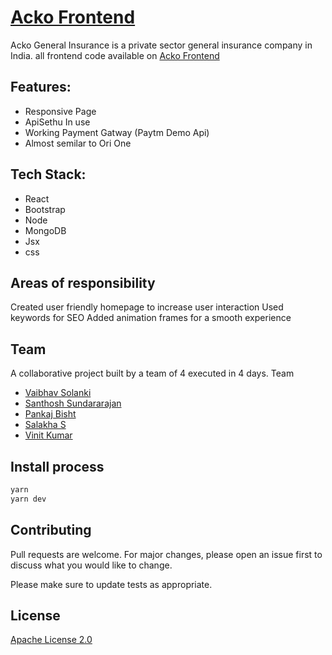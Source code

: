 # [Acko Frontend](https://acko-three.vercel.app/)

Acko General Insurance is a private sector general insurance company in India.
all frontend code available on [Acko Frontend](https://github.com/pankajbisht03/Acko-Frontend/)

## Features:

- Responsive Page
- ApiSethu In use
- Working Payment Gatway (Paytm Demo Api)
- Almost semilar to Ori One

## Tech Stack:

- React
- Bootstrap
- Node
- MongoDB
- Jsx
- css

## Areas of responsibility

Created user friendly homepage to
increase user interaction
Used keywords for SEO
Added animation frames for a smooth
experience

## Team

A collaborative project built by a team of 4
executed in 4 days.
Team

- [Vaibhav Solanki](https://github.com/Vaibhav-Solanki)
- [Santhosh Sundararajan](https://github.com/Santhosh-user)
- [Pankaj Bisht](https://github.com/pankajbisht03)
- [Salakha S](https://github.com/salakhas)
- [Vinit Kumar](https://github.com/vinitkr567)

## Install process

```bash
yarn
yarn dev
```

## Contributing

Pull requests are welcome. For major changes, please open an issue first to discuss what you would like to change.

Please make sure to update tests as appropriate.

## License

[Apache License 2.0](https://github.com/pankajbisht03/Acko-Frontend/blob/main/LICENSE)
